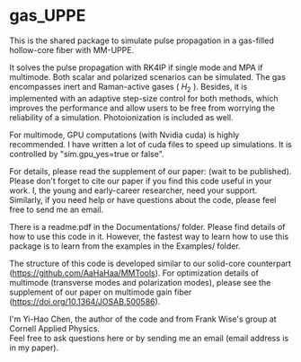 # gas_UPPE
This is the shared package to simulate pulse propagation in a gas-filled hollow-core fiber with MM-UPPE.

It solves the pulse propagation with RK4IP if single mode and MPA if multimode. Both scalar and polarized scenarios can be simulated. The gas encompasses inert and Raman-active gases ( $H_2$ ). Besides, it is implemented with an adaptive step-size control for both methods, which improves the performance and allow users to be free from worrying the reliability of a simulation. Photoionization is included as well.

For multimode, GPU computations (with Nvidia cuda) is highly recommended. I have written a lot of cuda files to speed up simulations. It is controlled by "sim.gpu_yes=true or false".

For details, please read the supplement of our paper: (wait to be published).
Please don't forget to cite our paper if you find this code useful in your work. I, the young and early-career researcher, need your support. Similarly, if you need help or have questions about the code, please feel free to send me an email.

There is a readme.pdf in the Documentations/ folder. Please find details of how to use this code in it. However, the fastest way to learn how to use this package is to learn from the examples in the Examples/ folder.

The structure of this code is developed similar to our solid-core counterpart (https://github.com/AaHaHaa/MMTools). For optimization details of multimode (transverse modes and polarization modes), please see the supplement of our paper on multimode gain fiber (https://doi.org/10.1364/JOSAB.500586).

I'm Yi-Hao Chen, the author of the code and from Frank Wise's group at Cornell Applied Physics.  
Feel free to ask questions here or by sending me an email (email address is in my paper).
